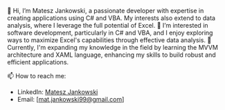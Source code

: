 👋 Hi, I’m Matesz Jankowski, a passionate developer with expertise in creating applications using C# and VBA. My interests also extend to data analysis, where I leverage the full potential of Excel.
👀 I’m interested in software development, particularly in C# and VBA, and I enjoy exploring ways to maximize Excel's capabilities through effective data analysis.
🌱 Currently, I'm expanding my knowledge in the field by learning the MVVM architecture and XAML language, enhancing my skills to build robust and efficient applications.

📫 How to reach me:
   - LinkedIn: [Matesz Jankowski](www.linkedin.com/in/mat-jankowski)
   - Email: [mat.jankowski99@gmail.com]
<!---
PortfolioJankowski/PortfolioJankowski is a ✨ special ✨ repository because its `README.md` (this file) appears on your GitHub profile.
You can click the Preview link to take a look at your changes.
--->
